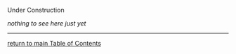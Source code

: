 Under Construction

_nothing to see here just yet_

---

[return to main Table of Contents](../../pages/projector.html?src=../markdown/table-of-contents.md)